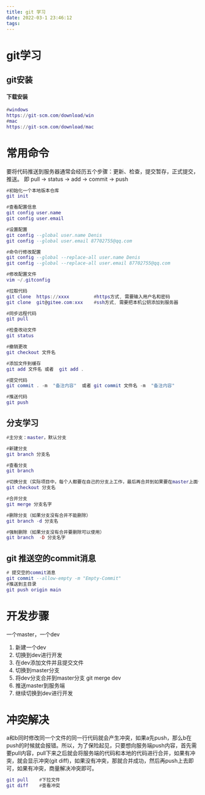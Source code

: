 ```yaml
---
title: git 学习
date: 2022-03-1 23:46:12
tags:
---
```

# git学习
## git安装
#### 下载安装
```lua 
#windows
https://git-scm.com/download/win
#mac
https://git-scm.com/download/mac
```

# 常用命令
要将代码推送到服务器通常会经历五个步骤：更新、检查，提交暂存，正式提交，推送。 即 pull -> status -> add -> commit -> push

```lua
#初始化一个本地版本仓库
git init   

#查看配置信息
git config user.name
git config user.email

#设置配置
git config --global user.name Denis
git config --global user.email 87702755@qq.com

#命令行修改配置
git config --global --replace-all user.name Denis
git config --global --replace-all user.email 87702755@qq.com

#修改配置文件
vim ~/.gitconfig

#拉取代码
git clone  https://xxxx         #https方式, 需要输入用户名和密码
git clone  git@gitee.com:xxx    #ssh方式, 需要把本机公钥添加到服务器

#同步远程代码
git pull

#检查改动文件
git status

#撤销更改
git checkout 文件名

#添加文件到缓存
git add 文件名 或者  git add .

#提交代码
git commit . -m  "备注内容"  或者 git commit 文件名 -m  "备注内容"

#推送代码
git push

```
## 分支学习
```lua
#主分支：master，默认分支

#新建分支
git branch 分支名

#查看分支
git branch

#切换分支（实际项目中，每个人都要在自己的分支上工作，最后再合并到如果要在master上面合并分支，需要先切回到master
git checkout 分支名

#合并分支
git merge 分支名字

#删除分支（如果分支没有合并不能删除）
git branch -d 分支名

#强制删除（如果分支没有合并要删除可以使用）
git branch  -D 分支名字
```
## git 推送空的commit消息
``` lua
# 提交空的commit消息
git commit --allow-empty -m "Empty-Commit"
#推送到主目录
git push origin main
```
# 开发步骤
一个master，一个dev
1. 新建一个dev
2. 切换到dev进行开发
3. 在dev添加文件并且提交文件
4. 切换到master分支
5. 将dev分支合并到master分支 git merge dev
6. 推送master到服务端
7. 继续切换到dev进行开发
# 冲突解决
a和b同时修改同一个文件的同一行代码就会产生冲突，如果a先push，那么b在push的时候就会报错。所以，为了保险起见，只要想向服务端push内容，首先需要pull内容，pull下来之后就会将服务端的代码和本地的代码进行合并，如果有冲突，就会显示冲突(git diff)，如果没有冲突，那就合并成功，然后再push上去即可，如果有冲突，商量解决冲突即可。
```lua
git pull    #下拉文件
git diff    #查看冲突
```
